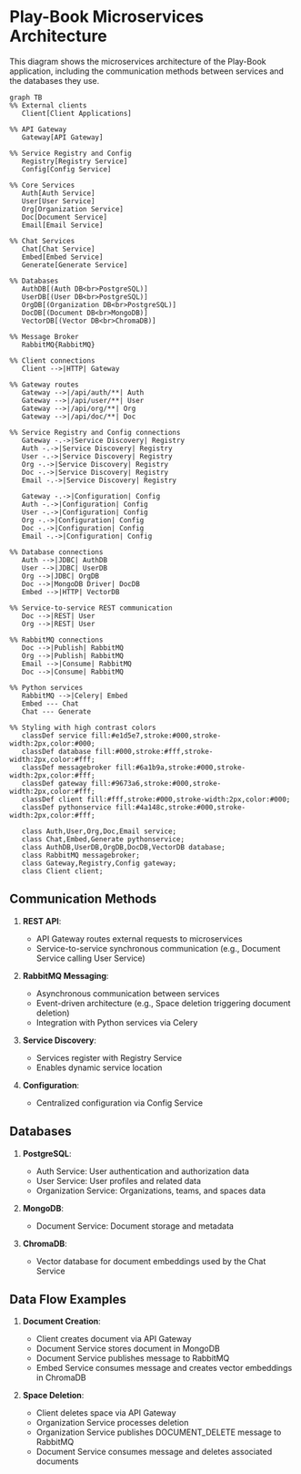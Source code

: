 # Play-Book Microservices Architecture

This diagram shows the microservices architecture of the Play-Book application, including the communication methods between services and the databases they use.

```mermaid
graph TB
%% External clients
   Client[Client Applications]

%% API Gateway
   Gateway[API Gateway]

%% Service Registry and Config
   Registry[Registry Service]
   Config[Config Service]

%% Core Services
   Auth[Auth Service]
   User[User Service]
   Org[Organization Service]
   Doc[Document Service]
   Email[Email Service]

%% Chat Services
   Chat[Chat Service]
   Embed[Embed Service]
   Generate[Generate Service]

%% Databases
   AuthDB[(Auth DB<br>PostgreSQL)]
   UserDB[(User DB<br>PostgreSQL)]
   OrgDB[(Organization DB<br>PostgreSQL)]
   DocDB[(Document DB<br>MongoDB)]
   VectorDB[(Vector DB<br>ChromaDB)]

%% Message Broker
   RabbitMQ{RabbitMQ}

%% Client connections
   Client -->|HTTP| Gateway

%% Gateway routes
   Gateway -->|/api/auth/**| Auth
   Gateway -->|/api/user/**| User
   Gateway -->|/api/org/**| Org
   Gateway -->|/api/doc/**| Doc

%% Service Registry and Config connections
   Gateway -.->|Service Discovery| Registry
   Auth -.->|Service Discovery| Registry
   User -.->|Service Discovery| Registry
   Org -.->|Service Discovery| Registry
   Doc -.->|Service Discovery| Registry
   Email -.->|Service Discovery| Registry

   Gateway -.->|Configuration| Config
   Auth -.->|Configuration| Config
   User -.->|Configuration| Config
   Org -.->|Configuration| Config
   Doc -.->|Configuration| Config
   Email -.->|Configuration| Config

%% Database connections
   Auth -->|JDBC| AuthDB
   User -->|JDBC| UserDB
   Org -->|JDBC| OrgDB
   Doc -->|MongoDB Driver| DocDB
   Embed -->|HTTP| VectorDB

%% Service-to-service REST communication
   Doc -->|REST| User
   Org -->|REST| User

%% RabbitMQ connections
   Doc -->|Publish| RabbitMQ
   Org -->|Publish| RabbitMQ
   Email -->|Consume| RabbitMQ
   Doc -->|Consume| RabbitMQ

%% Python services
   RabbitMQ -->|Celery| Embed
   Embed --- Chat
   Chat --- Generate

%% Styling with high contrast colors
   classDef service fill:#e1d5e7,stroke:#000,stroke-width:2px,color:#000;
   classDef database fill:#000,stroke:#fff,stroke-width:2px,color:#fff;
   classDef messagebroker fill:#6a1b9a,stroke:#000,stroke-width:2px,color:#fff;
   classDef gateway fill:#9673a6,stroke:#000,stroke-width:2px,color:#fff;
   classDef client fill:#fff,stroke:#000,stroke-width:2px,color:#000;
   classDef pythonservice fill:#4a148c,stroke:#000,stroke-width:2px,color:#fff;

   class Auth,User,Org,Doc,Email service;
   class Chat,Embed,Generate pythonservice;
   class AuthDB,UserDB,OrgDB,DocDB,VectorDB database;
   class RabbitMQ messagebroker;
   class Gateway,Registry,Config gateway;
   class Client client;
```

## Communication Methods

1. **REST API**:
   - API Gateway routes external requests to microservices
   - Service-to-service synchronous communication (e.g., Document Service calling User Service)

2. **RabbitMQ Messaging**:
   - Asynchronous communication between services
   - Event-driven architecture (e.g., Space deletion triggering document deletion)
   - Integration with Python services via Celery

3. **Service Discovery**:
   - Services register with Registry Service
   - Enables dynamic service location

4. **Configuration**:
   - Centralized configuration via Config Service

## Databases

1. **PostgreSQL**:
   - Auth Service: User authentication and authorization data
   - User Service: User profiles and related data
   - Organization Service: Organizations, teams, and spaces data

2. **MongoDB**:
   - Document Service: Document storage and metadata

3. **ChromaDB**:
   - Vector database for document embeddings used by the Chat Service

## Data Flow Examples

1. **Document Creation**:
   - Client creates document via API Gateway
   - Document Service stores document in MongoDB
   - Document Service publishes message to RabbitMQ
   - Embed Service consumes message and creates vector embeddings in ChromaDB

2. **Space Deletion**:
   - Client deletes space via API Gateway
   - Organization Service processes deletion
   - Organization Service publishes DOCUMENT_DELETE message to RabbitMQ
   - Document Service consumes message and deletes associated documents